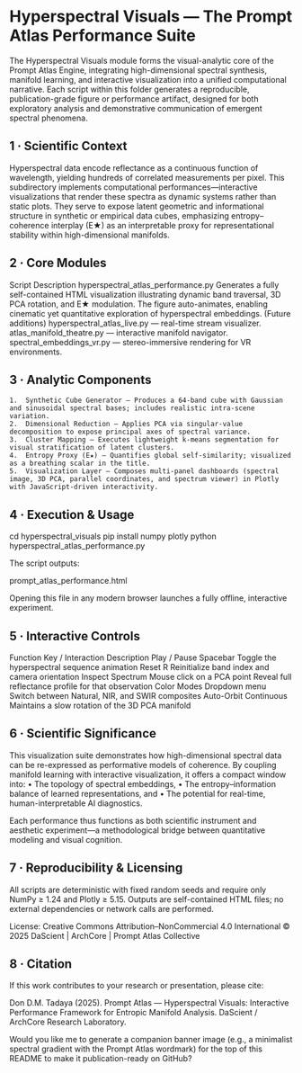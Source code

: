 # Hyperspectral Visuals — The Prompt Atlas Performance Suite

The Hyperspectral Visuals module forms the visual-analytic core of the Prompt Atlas Engine, integrating high-dimensional spectral synthesis, manifold learning, and interactive visualization into a unified computational narrative.
Each script within this folder generates a reproducible, publication-grade figure or performance artifact, designed for both exploratory analysis and demonstrative communication of emergent spectral phenomena.



## 1 · Scientific Context

Hyperspectral data encode reflectance as a continuous function of wavelength, yielding hundreds of correlated measurements per pixel.
This subdirectory implements computational performances—interactive visualizations that render these spectra as dynamic systems rather than static plots.
They serve to expose latent geometric and informational structure in synthetic or empirical data cubes, emphasizing entropy–coherence interplay (E★) as an interpretable proxy for representational stability within high-dimensional manifolds.



## 2 · Core Modules

Script	Description
hyperspectral_atlas_performance.py	Generates a fully self-contained HTML visualization illustrating dynamic band traversal, 3D PCA rotation, and E★ modulation. The figure auto-animates, enabling cinematic yet quantitative exploration of hyperspectral embeddings.
(Future additions)	hyperspectral_atlas_live.py — real-time stream visualizer.   atlas_manifold_theatre.py — interactive manifold navigator.   spectral_embeddings_vr.py — stereo-immersive rendering for VR environments.




## 3 · Analytic Components
	1.	Synthetic Cube Generator — Produces a 64-band cube with Gaussian and sinusoidal spectral bases; includes realistic intra-scene variation.
	2.	Dimensional Reduction — Applies PCA via singular-value decomposition to expose principal axes of spectral variance.
	3.	Cluster Mapping — Executes lightweight k-means segmentation for visual stratification of latent clusters.
	4.	Entropy Proxy (E★) — Quantifies global self-similarity; visualized as a breathing scalar in the title.
	5.	Visualization Layer — Composes multi-panel dashboards (spectral image, 3D PCA, parallel coordinates, and spectrum viewer) in Plotly with JavaScript-driven interactivity.



## 4 · Execution & Usage

cd hyperspectral_visuals
pip install numpy plotly
python hyperspectral_atlas_performance.py

The script outputs:

prompt_atlas_performance.html

Opening this file in any modern browser launches a fully offline, interactive experiment.



## 5 · Interactive Controls

Function	Key / Interaction	Description
Play / Pause	Spacebar	Toggle the hyperspectral sequence animation
Reset	R	Reinitialize band index and camera orientation
Inspect Spectrum	Mouse click on a PCA point	Reveal full reflectance profile for that observation
Color Modes	Dropdown menu	Switch between Natural, NIR, and SWIR composites
Auto-Orbit	Continuous	Maintains a slow rotation of the 3D PCA manifold




## 6 · Scientific Significance

This visualization suite demonstrates how high-dimensional spectral data can be re-expressed as performative models of coherence.
By coupling manifold learning with interactive visualization, it offers a compact window into:
	•	The topology of spectral embeddings,
	•	The entropy–information balance of learned representations, and
	•	The potential for real-time, human-interpretable AI diagnostics.

Each performance thus functions as both scientific instrument and aesthetic experiment—a methodological bridge between quantitative modeling and visual cognition.



## 7 · Reproducibility & Licensing

All scripts are deterministic with fixed random seeds and require only NumPy ≥ 1.24 and Plotly ≥ 5.15.
Outputs are self-contained HTML files; no external dependencies or network calls are performed.

License: Creative Commons Attribution–NonCommercial 4.0 International
© 2025 DaScient | ArchCore | Prompt Atlas Collective



## 8 · Citation

If this work contributes to your research or presentation, please cite:

Don D.M. Tadaya (2025). Prompt Atlas — Hyperspectral Visuals: Interactive Performance Framework for Entropic Manifold Analysis.
DaScient / ArchCore Research Laboratory.



Would you like me to generate a companion banner image (e.g., a minimalist spectral gradient with the Prompt Atlas wordmark) for the top of this README to make it publication-ready on GitHub?
